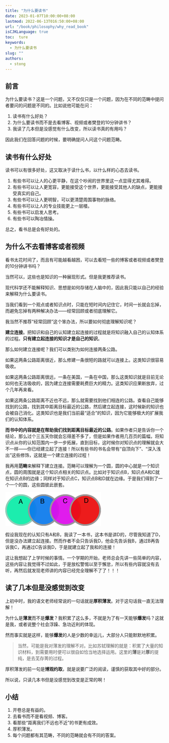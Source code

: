 ```yaml
---
title: "为什么要读书"
date: 2023-01-07T10:00:00+08:00
lastmod: 2022-06-13T016:50:00+08:00
url: "/book/philosophy/why_read_book"
isCJKLanguage: true
toc:  ture
keywords:
  - 为什么要读书
slug: ""
authors:
  - stong
---
```




## 前言

为什么要读书？这是一个问题，又不仅仅只是一个问题，因为在不同的范畴中提问者要问的问题是不同的。比如说他可能在问：

1. 读书有什么好处？
2. 为什么要读书而不是去看博客、视频或者樊登的10分钟讲书？
3. 我读了几本但是没感觉有什么改变，所以读书真的有用吗？

因此我们在回答问题的时候，要明确提问人问这个问题范畴。

## 读书有什么好处

读书可以有很多好处，这又取决于读什么书，以什么样的心态去读书。

1. 有些书可以让人的心更平静，在这个吵闹的世界里这一点显得尤其难得。
2. 有些书可以让人更宽容，更能接受这个世界，更能接受其他人的缺点，更能接受真实的自己。
3. 有些书可以让人更明智，可以更清楚周围事物的脉络。
4. 有些书可以让人的专业技能更上一层楼。
5. 有些书可以启发人思考。
6. 有些书可以陶冶情操。

总之，看书总是会有好处的。

## 为什么不去看博客或者视频

看书太花时间了，而且有可能越看越困，可以去看短一些的博客或者视频或者樊登的10分钟讲书吗？

当然可以，这些也是知识的一种展现形式。但是我更推荐读书。

现代科学还不能解释知识、思想是如何存储在人脑中的，因此我只能以自己的经验来解释为什么要读书。

当我们看到一个观点或者知识点时，只能在短时间内记住它，时间一长就会忘掉，而避免忘掉有两种解决办法——经常回顾或者彻底理解它。

我当然不推荐“经常回顾”这个笨办法，所以要如何彻底理解知识呢？

**建立连接**。把知识和自己的认知建立起连接的过程就是将知识融入自己的认知体系的过程。**只有建立起连接的知识才是自己的知识**。

那么如何建立连接呢？我们可以类别为如何连接两条公路。

如果这两条公路距离很近，那么修建一条很短的路就可以连接上。这类知识很容易吸收。

如果这两条公路距离很远，一条在美国，一条在中国，那么这类知识就是目前无论如何也无法吸收的，因为建立连接需要耗费巨大的精力。这类知识应果断放弃，过个几年再来看。

如果这两条公路距离不近也不远，那么就需要找到他们相连的公路。查看自己能够找到的公路，找到其中距离目标最近的公路，然后建立起连接，这时候新的知识也会被自己消化。这类知识也是我们当前最“适合”的知识，因为它能够极大的扩展我们的认知体系。

**而书中的内容就是在帮助我们找到距离目标最近的公路**。如果作者只是告诉你一个结论，那么过个三五天你就会忘得差不多了，但是如果作者用几百页的篇幅，将知识点从你的认知范围内一步一步拓展，直到目标，这时候你对知识点的理解就会大不一样——你已经建立起了连接！所以有些书的书名会带有“自顶向下”、“深入浅出”这些修饰，这就是一个建立连接的过程！



我再用**范畴**来解释下建立连接。范畴可以理解为一个圆，圆的中心就是一个知识点，圆的周围就是这个知识点相关的知识点。比如对于知识点B，知识点A和C就在知识点B的边缘；同样对于知识点C，知识点B和D就在边缘。于是我们得到了一个一个的圆，这些圆彼此嵌套。

![](https://raw.githubusercontent.com/stong1994/images/master/picgo/202301071143259.png)

假设我现在的认知只有A和B，我读了一本书，这本书是讲D的，尽管我知道了D，但是没办法建立起连接。然而作者不会只告诉我D，他会先告诉我B，通过B再告诉我C，再通过C告诉我D，于是就建立起了我和的连接！

这让我想起了上学时候的事情。一个学期的开始，老师总会先讲一些简单的内容，这些内容让我觉得不过如此，于是放松警惕以至于懈怠，所以有些内容就没有去听，再然后就发现老师讲的内容已经完全理解不了了！！！

## 读了几本但是没感觉到改变

上初中时，我的语文老师经常说的一句话就是**厚积薄发**。对于这句话我一直无法理解！

为什么是**薄发**而不是**爆发**？我积累了这么多，不就是为了有一天能够**爆发**吗？这就是我，或者说整个社会浮躁、急功近利的体现。

然而事实就是这样，能够**爆发**的人是少数的幸运儿，大部分人只能默默地积累。

> 当然，可能是我对薄发的理解不对。比如苏轼理解的就是：积累了大量的知识材料，到需要用时便可以很自如恰当地选择运用。这里的**薄**是对**厚**的提纯，是去芜存菁的过程。

厚积薄发的前一句是**博观约取**，就是说要广泛的阅读，谨慎的获取其中好的部分。

所以说，只读几本书但是没感觉到改变是正常的啊！

## 小结

1. 开卷总是有益的。
2. 去看书而不是看视频、博客。
3. 看那些“距离我们不远也不近”的书更有成效。
4. 厚积薄发。
5. 每个问题都有其范畴，不同的范畴就会有不同的答案。

